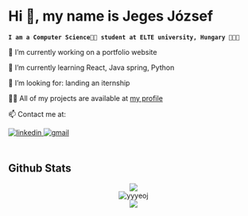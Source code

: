 # Hi 👋, my name is **Jeges József**

**`I am a Computer Science👩‍💻 student at ELTE university, Hungary 💓🤍💚`**

<p>🔭 I’m currently working on a portfolio website</p>
<p>🌱 I’m currently learning React, Java spring, Python</p>
<p>🤝 I’m looking for:  landing an iternship</p>
<p> 👨‍💻 All of my projects are available at <a href="https://github.com/yyyeoJ?tab=repositories">my profile</a></p>

<div align="left">
<p>📫 Contact me at:</p>
<a href="https://linkedin.com/in/józsef-jeges" target="_blank">
<img src=https://img.shields.io/badge/J%C3%B3zsef%20Jeges-%2520?style=flat&logo=linkedin&logoColor=white&labelColor=blue&color=blue&link=https%3A%2F%2Fwww.linkedin.com%2Fin%2Fj%25C3%25B3zsef-jeges-578a63229%2F alt=linkedin style="margin-bottom: 5px;" />
</a>
<a href="mailto:email@example.com" target="_blank">
<img src=https://img.shields.io/badge/jegesjoco%40gmail.com-%2520?style=flat&logo=gmail&logoColor=white&labelColor=%23DB3E00&color=%23DB3E00&link=mailto%3Ajegesjoco%40gmail.com alt=gmail style="margin-bottom: 5px;" />
</a>  
</div>  
<br/>  


## Github Stats  
<div align="center"><img src="https://github-readme-stats.vercel.app/api?username=yyyeoJ&show_icons=true&count_private=true&hide_border=true" align="center" /></div>  
<div align="center"><img align="center" src="https://github-readme-streak-stats.herokuapp.com/?user=yyyeoj&" alt="yyyeoj" /></div> 
<div align="center"><img src="https://github-readme-stats.vercel.app/api/top-langs/?username=yyyeoJ&hide_border=true&layout=compact" align="center" /></div>   
<br/>  







